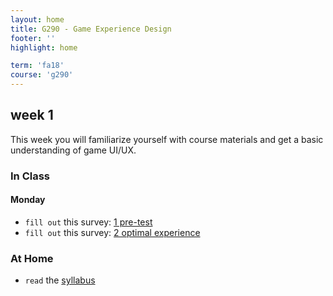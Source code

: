 ```yaml
---
layout: home
title: G290 - Game Experience Design
footer: ''
highlight: home

term: 'fa18'
course: 'g290'
---
```

## week 1
This week you will familiarize yourself with course materials and get a basic understanding of game UI/UX.

### In Class
#### Monday
 * `fill out` this survey: [1 pre-test](https://goo.gl/forms/6joNglEke6CAnL5l1)
 * `fill out` this survey: [2 optimal experience](https://docs.google.com/forms/d/e/1FAIpQLSdK0JizQCS6iScccKiGkO8R0IHMBKbkZ10uDAuEV8P-rzuTEg/viewform?usp=sf_link)

<!--#### Wednesday-->
 <!--* `inspiration`: [EnvyLabs](https://envylabs.com/)-->
 <!--* `fill out` this survey: [3 defining usability](https://goo.gl/forms/gS4FRH3T77vLMxUR2)-->

### At Home
 * `read` the [syllabus](g290-syllabus.pdf)
